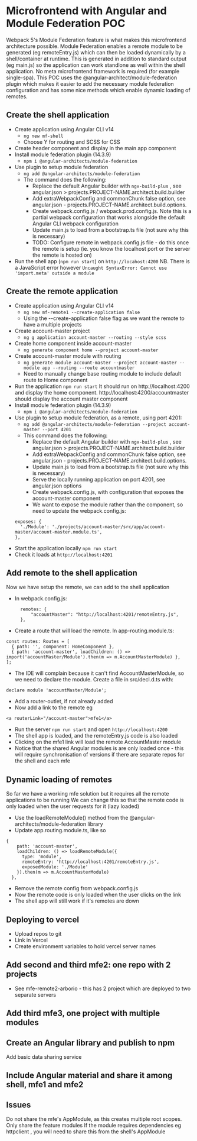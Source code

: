 # Microfrontend with Angular and Module Federation POC
Webpack 5's Module Federation feature is what makes this microfrontend architecture possible. Module Federation enables a remote module to be generated (eg remoteEntry.js) which can then be loaded dynamically by a shell/container at runtime. This is generated in addition to standard output (eg main.js) so the application can work standlone as well within the shell application. No meta microfrontend framework is required (for example single-spa).
This POC uses the @angular-architect/module-federation plugin which makes it easier to add the necessary module federation configuration and has some nice methods which enable dynamic loading of remotes. 

## Create the shell application
* Create application using Angular CLI v14  
  * `ng new mf-shell`
  * Choose Y for routing and SCSS for CSS 
* Create header component and display in the main app component
* Install module federation plugin (14.3.9) 
  * `npm i @angular-architects/module-federation`
* Use plugin to setup module federation 
  * `ng add @angular-architects/module-federation` 
  * The command does the following:
    * Replace the default Angular builder with `ngx-build-plus` , see angular.json > projects.PROJECT-NAME.architect.build.builder
    * Add extraWebpackConfig and commonChunk false option, see angular.json - projects.PROJECT-NAME.architect.build.options.
    * Create webpack.config.js / webpack.prod.config.js. Note this is a partial webpack configuration that works alongside the default Angular CLI webpack configuration
    * Update main.js to load from a bootstrap.ts file (not sure why this is necessary)
    * TODO: Configure remote in webpack.config.js file - do this once the remote is setup (ie. you know the localhost port or the server the remote is hosted on)
* Run the shell app (`npm run start`) on `http://locahost:4200` NB. There is a JavaScript error however `Uncaught SyntaxError: Cannot use 'import.meta' outside a module`
  
## Create the remote application
* Create application using Angular CLI v14 
  * `ng new mf-remote1 --create-application false`
  * Using the --create-application false flag  as we want the remote to have a multiple projects
* Create account-master project 
  * `ng g application account-master --routing --style scss` 
* Create home component inside account-master 
  * `ng generate component home --project account-master`
* Create account-master module with routing 
  * `ng generate module account-master --project account-master --module app --routing --route accountmaster`
  * Need to manually change base routing module to include default route to Home component
* Run the application `npm run start` It should run on http://localhost:4200 and display the home component. http://localhost:4200/accountmaster should display the account master component
* Install module federation plugin (14.3.9) 
  * `npm i @angular-architects/module-federation`
* Use plugin to setup module federation, as a remote, using port 4201: 
  * `ng add @angular-architects/module-federation --project account-master --port 4201`
  * This command does the following:
    *  Replace the default Angular builder with `ngx-build-plus` , see angular.json > projects.PROJECT-NAME.architect.build.builder
    * Add extraWebpackConfig and commonChunk false option, see angular.json - projects.PROJECT-NAME.architect.build.options.
    * Update main.js to load from a bootstrap.ts file (not sure why this is necessary)
    * Serve the locally running application on port 4201, see angular.json options
    * Create webpack.config.js, with configuration that exposes the account-master component
    * We want to expose the module rather than the component, so need to update the webpack.config.js:
  ```
  exposes: {
    './Module': './projects/account-master/src/app/account-master/account-master.module.ts',
  },
  ```
* Start the application locally `npm run start` 
* Check it loads at `http://localhost:4201`


## Add remote to the shell application
Now we have setup the remote, we can add to the shell application
* In webpack.config.js:
  ```
    remotes: {
        "accountMaster": "http://localhost:4201/remoteEntry.js",
    },
    ``` 
* Create a route that will load the remote. In app-routing.module.ts:
```
const routes: Routes = [
  { path: '', component: HomeComponent },
  { path: 'account-master', loadChildren: () => import('accountMaster/Module').then(m => m.AccountMasterModule) },
];
```
* The IDE will complain because it can't find AccountMasterModule, so we need to declare the module. Create a file in src/decl.d.ts with:
```
declare module 'accountMaster/Module';
```
* Add a router-outlet, if not already added
* Now add a link to the remote eg
```
<a routerLink="/account-master">mfe1</a>
```
* Run the server `npm run start` and open `http://localhost:4200`
* The shell app is loaded, and the remoteEntry.js code is also loaded
* Clicking on the mfe1 link will load the remote AccountMaster module 
* Notice that the shared Angular modules is are only loaded once - this will require synchronisation of versions if there are separate repos for the shell and each mfe


## Dynamic loading of remotes
So far we have a working mfe solution but it requires all the remote applications to be running
We can change this so that the remote code is only loaded when the user requests for it (lazy loaded)
* Use the loadRemoteModule() method from the @angular-architects/module-federation library
* Update app.routing.module.ts, like so
```
{ 
    path: 'account-master', 
    loadChildren: () => loadRemoteModule({
      type: 'module',
      remoteEntry: 'http://localhost:4201/remoteEntry.js',
      exposedModule: './Module'
    }).then(m => m.AccountMasterModule)
  },
```
* Remove the remote config from webpack.config.js
* Now the remote code is only loaded when the user clicks on the link
* The shell app will still work if it's remotes are down

## Deploying to vercel
* Upload repos to git
* Link in Vercel
* Create environment variables to hold vercel server names

## Add second and third mfe2: one repo with 2 projects 
* See mfe-remote2-arborio - this has 2 project which are deployed to two separate servers

## Add third mfe3, one project with multiple modules


## Create an Angular library and publish to npm
Add basic data sharing service

## Include Angular material and share it among shell, mfe1 and mfe2

## Issues
Do not share the mfe's AppModule, as this creates multiple root scopes. Only share the feature modules
If the module requires dependencies eg httpclient , you will need to share this from the shell's AppModule
